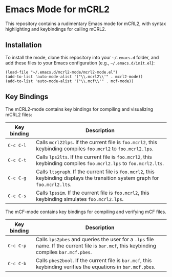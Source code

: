 Emacs Mode for mCRL2
====================

This repository contains a rudimentary Emacs mode for mCRL2, with syntax highlighting and keybindings for calling mCRL2.


Installation
------------

To install the mode, clone this repository into your `~/.emacs.d` folder, and add these files to your Emacs configuration (e.g., `~/.emacs.d/init.el`):

```
(load-file "~/.emacs.d/mcrl2-mode/mcrl2-mode.el")
(add-to-list 'auto-mode-alist '("\\.mcrl2\\'" . mcrl2-mode))
(add-to-list 'auto-mode-alist '("\\.mcf\\'" . mcf-mode))
```


Key Bindings
------------

The mCRL2-mode contains key bindings for compiling and visualizing mCRL2 files:

| Key binding | Description |
|-------------|-------------|
| `C-c C-l`   | Calls `mcrl22lps`. If the current file is `foo.mcrl2`, this keybinding compiles `foo.mcrl2` to `foo.mcrl2.lps`.
| `C-c C-t`   | Calls `lps2lts`. If the current file is `foo.mcrl2`, this keybinding compiles `foo.mcrl2.lps` to `foo.mcrl2.lts`. |
| `C-c C-g`   | Calls `ltsgraph`. If the current file is `foo.mcrl2`, this keybinding displays the transition system graph for `foo.mcrl2.lts`. |
| `C-c C-s`   | Calls `lpssim`. If the current file is `foo.mcrl2`, this keybinding simulates `foo.mcrl2.lps`. |

The mCF-mode contains key bindings for compiling and verifying mCF files.

| Key binding | Description |
|-------------|-------------|
| `C-c C-p`   | Calls `lps2pbes` and queries the user for a `.lps` file name. If the current file is `bar.mcf`, this keybinding compiles `bar.mcf.pbes`. |
| `C-c C-b`   | Calls `pbes2bool`. If the current file is `bar.mcf`, this keybinding verifies the equations in `bar.mcf.pbes`. |
